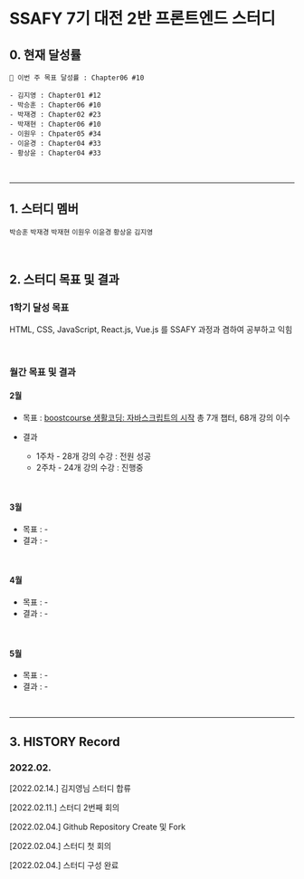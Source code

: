 # SSAFY 7기 대전 2반 프론트엔드 스터디

## 0. 현재 달성률

```
💪 이번 주 목표 달성률 : Chapter06 #10

- 김지영 : Chapter01 #12
- 박승훈 : Chapter06 #10
- 박재경 : Chapter02 #23
- 박재현 : Chapter06 #10
- 이원우 : Chpater05 #34
- 이윤경 : Chapter04 #33
- 황상윤 : Chapter04 #33
```

<br>

---

## 1. 스터디 멤버

`박승훈` `박재경` `박재현` `이원우` `이윤경` `황상윤` `김지영`

<br>

## 2. 스터디 목표 및 결과

### 1학기 달성 목표

HTML, CSS, JavaScript, React.js, Vue.js 를 SSAFY 과정과 겸하여 공부하고 익힘

<br>

### 월간 목표 및 결과

#### 2월

- 목표 : [boostcourse 생활코딩: 자바스크립트의 시작](https://www.boostcourse.org/cs124/joinLectures/52258) 총 7개 챕터, 68개 강의 이수

- 결과
  - 1주차 - 28개 강의 수강 : 전원 성공
  - 2주차 - 24개 강의 수강 : 진행중

<br>

#### 3월

- 목표 : -
- 결과 : -

<br>

#### 4월

- 목표 : -
- 결과 : -

<br>

#### 5월

- 목표 : -
- 결과 : -

<br>

---

## 3. HISTORY Record

### 2022.02.

[2022.02.14.] 김지영님 스터디 합류

[2022.02.11.] 스터디 2번째 회의

[2022.02.04.] Github Repository Create 및 Fork

[2022.02.04.] 스터디 첫 회의

[2022.02.04.] 스터디 구성 완료

